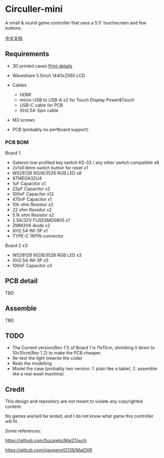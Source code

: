# Circuller-mini
A small &amp; round game controller that uses a 5.5' touchscreen and few buttons.

[中文文档](Readme-CN.md)

## Requirements

- 3D printed cases [Print details](1.%20Model/readme.md)
- Waveshare 5.5inch 1440x2560 LCD
- Cables
    - HDMI 
    - micro-USB to USB-A x2 for Touch Display Power&Touch
    - USB-C cable for PCB
    - XH2.54-3pin cable
 
- M3 screws

- PCB (probably no perfboard support)

### PCB BOM

Board 1:

- Gateron low-profiled key switch KS-33 / any other switch compatible x8
- 2x1x0.6mm switch button for reset x1
- WS2812B 6028/3528 RGB LED x8
- ATMEGA32U4
- 1uF Capacitor x1
- 22pF Capacitor x2
- 100nF Capacitor x12
- 470nF Capacitor x1
- 10k ohm Resistor x2
- 22 ohm Resistor x2
- 5.1k ohm Resistor x2
- 2.5A/32V FUSESMD0805 x1
- ZMM3V6 diode x2
- XH2.54-WI-3P x1
- TYPE-C 16PIN connector

Board 2 x3:

- WS2812B 6028/3528 RGB LED x3
- XH2.54-WI-3P x5
- 100nF Capacitor x3

## PCB detail

TBD

## Assemble

TBD

## TODO

- The Current version(Rev 1.1) of Board 1 is 11x11cm, shrinking it down to 10x10cm(Rev 1.2) to make the PCB cheaper.
- Re-test the light (rewrite the code)
- Redo the modelling
- Model the case (probably two version: 1. plain like a tablet, 2. assemble like a real wash machine)

## Credit

This design and repository are not meant to violate any copyrighted content.

No games are/will be tested, and I do not know what game this controller will fit.

Some references: 

https://github.com/Sucareto/Mai2Touch

https://github.com/xiaopeng12138/MaiDXR
